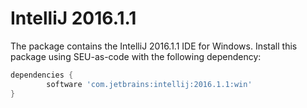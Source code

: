 IntelliJ 2016.1.1
=====

The package contains the IntelliJ 2016.1.1 IDE for Windows. Install this package using
SEU-as-code with the following dependency:
```groovy
dependencies {
		software 'com.jetbrains:intellij:2016.1.1:win'
}
```
